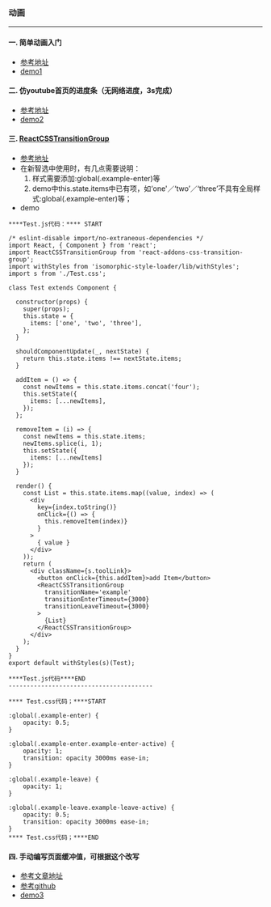 ### 动画
---------
#### 一. 简单动画入门
+ [参考地址](http://www.cnblogs.com/Wayou/p/first_glance_at_the_css3_animation.html)
+ [demo1](https://github.com/baishengmei/webnote/tree/master/%E5%8A%A8%E7%94%BB%E5%88%9D%E8%AF%86_%E4%BB%A3%E7%A0%81/demo1)

#### 二. 仿youtube首页的进度条（无网络进度，3s完成）
+ [参考地址](http://www.cnblogs.com/Wayou/p/youtube_red_laser_bar.html)
+ [demo2](https://github.com/baishengmei/webnote/tree/master/%E5%8A%A8%E7%94%BB%E5%88%9D%E8%AF%86_%E4%BB%A3%E7%A0%81/demo2)

#### 三. [ReactCSSTransitionGroup](https://www.cnblogs.com/QxQstar/p/6031559.html)
+ [参考地址](https://www.cnblogs.com/QxQstar/p/6031559.html)
+ 在新智选中使用时，有几点需要说明：
	1. 样式需要添加:global(.example-enter)等
	2. demo中this.state.items中已有项，如‘one'／‘two’／‘three’不具有全局样式:global(.example-enter)等；
+ demo

```
****Test.js代码：**** START

/* eslint-disable import/no-extraneous-dependencies */
import React, { Component } from 'react';
import ReactCSSTransitionGroup from 'react-addons-css-transition-group';
import withStyles from 'isomorphic-style-loader/lib/withStyles';
import s from './Test.css';

class Test extends Component {

  constructor(props) {
    super(props);
    this.state = {
      items: ['one', 'two', 'three'],
    };
  }

  shouldComponentUpdate(_, nextState) {
    return this.state.items !== nextState.items;
  }

  addItem = () => {
    const newItems = this.state.items.concat('four');
    this.setState({
      items: [...newItems],
    });
  };

  removeItem = (i) => {
    const newItems = this.state.items;
    newItems.splice(i, 1);
    this.setState({
      items: [...newItems]
    });
  }

  render() {
    const List = this.state.items.map((value, index) => (
      <div
        key={index.toString()}
        onClick={() => {
          this.removeItem(index)}
        }
      >
        { value }
      </div>
    ));
    return (
      <div className={s.toolLink}>
        <button onClick={this.addItem}>add Item</button>
        <ReactCSSTransitionGroup
          transitionName='example'
          transitionEnterTimeout={3000}
          transitionLeaveTimeout={3000}
        >
          {List}
        </ReactCSSTransitionGroup>
      </div>
    );
  }
}
export default withStyles(s)(Test);

****Test.js代码****END
----------------------------------------

**** Test.css代码；****START

:global(.example-enter) {
    opacity: 0.5;
}

:global(.example-enter.example-enter-active) {
    opacity: 1;
    transition: opacity 3000ms ease-in;
}

:global(.example-leave) {
    opacity: 1;
}

:global(.example-leave.example-leave-active) {
    opacity: 0.5;
    transition: opacity 3000ms ease-in;
}
**** Test.css代码；****END
```

#### 四. 手动编写页面缓冲值，可根据这个改写
+ [参考文章地址](https://www.cnblogs.com/likar/p/6247951.html)
+ [参考github](https://github.com/jack-Lo/ez-progress)
+ [demo3](https://github.com/baishengmei/webnote/tree/master/%E5%8A%A8%E7%94%BB%E5%88%9D%E8%AF%86_%E4%BB%A3%E7%A0%81/demo3)